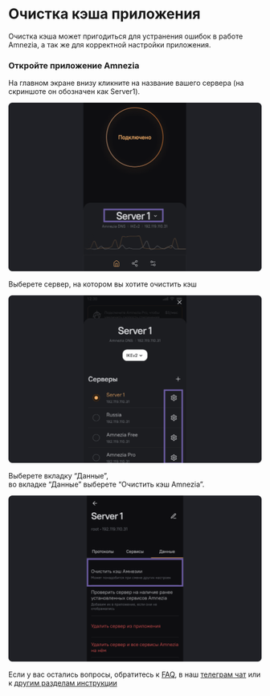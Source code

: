 # Очистка кэша приложения

Очистка кэша может пригодиться для устранения ошибок в работе Amnezia, а так же для корректной настройки приложения. 



### Откройте приложение Amnezia


 На главном экране внизу кликните на название вашего сервера (на скриншоте он обозначен как Server1).

![](https://raw.githubusercontent.com/amnezia-vpn/amnezia.org-content/master/docs/ru/instructions/08_clean-cash/img/cc_ru_1.png)

Выберете сервер, на котором вы хотите очистить кэш 

![](https://raw.githubusercontent.com/amnezia-vpn/amnezia.org-content/master/docs/ru/instructions/08_clean-cash/img/cc_ru_2.png)

Выберете вкладку “Данные”, \
во вкладке “Данные” выберете “Очистить кэш Amnezia”. 

![](https://raw.githubusercontent.com/amnezia-vpn/amnezia.org-content/master/docs/ru/instructions/08_clean-cash/img/cc_ru_3.png)


Если у вас остались вопросы, обратитесь к [FAQ], в наш [телеграм чат] или к [другим разделам инструкции]


[FAQ]: ../faq 
[телеграм чат]: https://t.me/amnezia_vpn
[другим разделам инструкции]:  ../instructions





